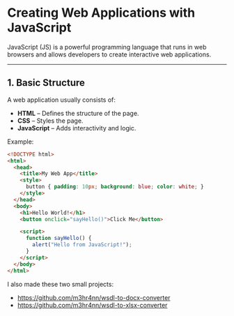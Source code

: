 # Creating Web Applications with JavaScript

JavaScript (JS) is a powerful programming language that runs in web browsers and allows developers to create interactive web applications.

---

## 1. Basic Structure

A web application usually consists of:

- **HTML** – Defines the structure of the page.
- **CSS** – Styles the page.
- **JavaScript** – Adds interactivity and logic.

Example:
```html
<!DOCTYPE html>
<html>
  <head>
    <title>My Web App</title>
    <style>
      button { padding: 10px; background: blue; color: white; }
    </style>
  </head>
  <body>
    <h1>Hello World!</h1>
    <button onclick="sayHello()">Click Me</button>

    <script>
      function sayHello() {
        alert("Hello from JavaScript!");
      }
    </script>
  </body>
</html>
```
I also made these two small projects:
- https://github.com/m3hr4nn/wsdl-to-docx-converter
- https://github.com/m3hr4nn/wsdl-to-xlsx-converter

